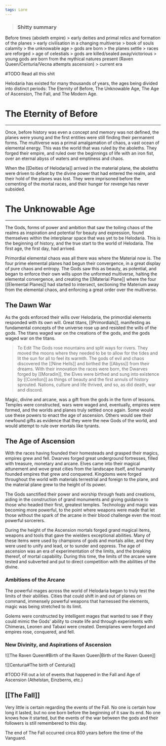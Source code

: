 ```yaml
---
tags: Lore
---
```

>### Shitty summary
Before times (aboleth empire) > early deities and primal relics and formation of the planes > early civilisation in a changing multiverse > book of souls calamity > the unknowable age > gods are born > the planes settle > races are reforged > age of celestials > gods are killed/sealed away/victorious > young gods are born from the mythical natures present (Raven Queen/Centuria/Vecna attempts ascension) > current era

#TODO Read all this shit

Helodaria has existed for many thousands of years, the ages being divided into distinct periods: The Eternity of Before, The Unknowable Age, The Age of Ascension, The Fall, and The Modern Age.
# The Eternity of Before
---
Once, before history was even a concept and memory was not defined, the planes were young and the first entities were still finding their permanent forms. The multiverse was a primal amalgamation of chaos, a vast ocean of elemental energy. This was the world that was ruled by the aboleths. They forged their empire, and ruled over the beginnings of life with an iron fist, over an eternal abyss of waters and emptiness and chaos.

When the [[Deities of Helodaria]] arrived in the material plane, the aboleths were driven to defeat by the divine power that had entered the realm, and their hold of the planes was lost. They were imprisoned before the cementing of the mortal races, and their hunger for revenge has never subsided.
# The Unknowable Age
---
The Gods, forms of power and ambition that saw the toiling chaos of the realms as inspiration and potential for beauty and expression, found themselves within the interplanar space that was yet to be Helodaria. This is the beginning of history, and the true start to the world of Helodaria. The first age, the first day, had arrived. 

Primordial elemental chaos was all there was where the Material now is. The four prime elemental planes had begun their convergence, in a great display of pure chaos and entropy. The Gods saw this as beauty, as potential, and began to enforce their own wills upon the unformed multiverse, halting the elemental convergence, and creating the [[Material Plane]] where the four [[Elemental Planes]] had started to intersect, sectioning the Materium away from the elemental chaos, and enforcing a great order over the multiverse.
## The Dawn War
As the gods enforced their wills over Helodaria, the primordial elements responded with its own will. Great titans, [[Primordials]], manifesting as fundamental concepts of the universe rose up and resisted the wills of the gods. The titans waged war on the creations of the gods, and the gods waged war on the titans.


> To Edit
>The Gods rose mountains and split ways for rivers. They moved the moons where they needed to be to allow for the tides and lit the sun for all to feel its warmth. The gods of evil and chaos discovered the [[Nine Hells]] and birthed the [[Abyss]] from their dreams. With their innovation the races were born, the Dwarves forged by [[Moradin]], the Elves were birthed and sung into existence by [[Corellon]] as things of beauty and the first annuls of history sprouted. Nations, culture and life thrived, and so, as did death, war and discord.   

Magic, divine and arcane, was a gift from the gods in the form of lessons. Temples were constructed, wars were waged and, eventually, empires were formed, and the worlds and planes truly settled once again. Some would use these powers to enact the age of ascension. Others would see their newfound gifts as evidence that they were the new Gods of the world, and would attempt to rule over mortals like tyrants.  
## The Age of Ascension
With the races having founded their homesteads and grasped their magics, empires grew and fell. Dwarves forged great underground fortresses, filled with treasure, monetary and arcane. Elves came into their magical attunement and wove great cities from the landscape itself, and humanity founded empires that grew and conquered. Kingdoms were forged throughout the world with materials terrestrial and foreign to the plane, and the material plane grew to the height of its power.

The Gods sanctified their power and worship through feats and creations, aiding in the construction of grand monuments and giving guidance to those who headed their first, greatest temples. Technology and magic was becoming more powerful, to the point where weapons were made that let those without the spark of the arcane in their blood challenge even the most powerful sorcerers.

During the height of the Ascension mortals forged grand magical items, weapons and tools that gave the wielders exceptional abilities. Many of these items were used by champions of gods and mortals alike, and they were used to unify and lead, or to sunder and oppress. The age of ascension was an era of experimentation of the limits, and the breaking thereof, of mortal capability. During this time, the limits of the arcane were tested and subverted and put to direct competition with the abilities of the divine.
### Ambitions of the Arcane
The powerful mages across the world of Helodaria began to truly test the limits of their abilities. Cities that could shift in and out of planes on command, immensely powerful weapons that harnessed the elements, magic was being stretched to its limit.

Golems were constructed by intelligent mages that wanted to see if they could mimic the Gods’ ability to create life and through experiments with Chimeras, Leonen and Tabaxi were created. Demiplanes were forged and empires rose, conquered, and fell.
### New Divinity, and Aspirations of Ascension
![[The Raven Queen#Birth of the Raven Queen|Birth of the Raven Queen]]

![[Centuria#The birth of Centuria]]

#TODO Fill out a lot of events that happened in the Fall and Age of Ascension (Athelstan, Einzberns, etc.)
## [[The Fall]]

Very little is certain regarding the events of the Fall. No one is certain how long it lasted, but no one born before the beginning of it saw its end. No one knows how it started, but the events of the war between the gods and their followers is still remembered to this day. 

The end of The Fall occurred circa 800 years before the time of the Vanguard.